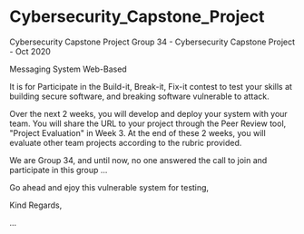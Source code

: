 # Cybersecurity_Capstone_Project
Cybersecurity Capstone Project 
Group 34 - Cybersecurity Capstone Project - Oct 2020

Messaging System Web-Based

It is for Participate in the Build-it, Break-it, Fix-it contest to test your skills at building secure software, and breaking software vulnerable to attack.

Over the next 2 weeks, you will develop and deploy your system with your team. You will share the URL to your project through the Peer Review tool,
"Project Evaluation" in Week 3. At the end of these 2 weeks, you will evaluate other team projects according to the rubric provided.

We are Group 34, and until now, no one answered the call to join and participate in this group ...

Go ahead and ejoy this vulnerable system for testing,

Kind Regards,

...
